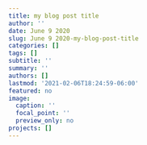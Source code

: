 ```yaml
---
title: my blog post title
author: ''
date: June 9 2020
slug: June 9 2020-my-blog-post-title
categories: []
tags: []
subtitle: ''
summary: ''
authors: []
lastmod: '2021-02-06T18:24:59-06:00'
featured: no
image:
  caption: ''
  focal_point: ''
  preview_only: no
projects: []
---
```

